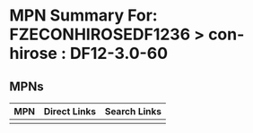



# MPN Summary For: FZECONHIROSEDF1236 > con-hirose : DF12-3.0-60

## MPNs
  

|MPN|Direct Links|Search Links|
| :--- | :--- | :--- |
||||
